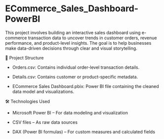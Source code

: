 # ECommerce_Sales_Dashboard-PowerBI

This project involves building an interactive sales dashboard using e-commerce transaction data to uncover trends in customer orders, revenue performance, and product-level insights. The goal is to help businesses make data-driven decisions through clear and visual storytelling.

📁 Project Structure

- Orders.csv: Contains individual order-level transaction details.

- Details.csv: Contains customer or product-specific metadata.

- ECommerce Sales Dashboard.pbix: Power BI file containing the cleaned data model and visualizations.

🛠 Technologies Used

- Microsoft Power BI – For data modeling and visualization

- CSV files – As raw data sources

- DAX (Power BI formulas) – For custom measures and calculated fields
